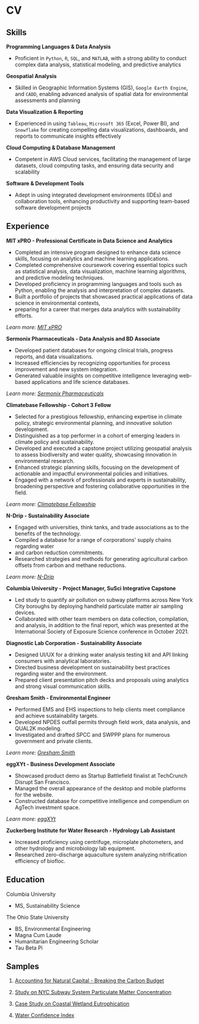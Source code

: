 # CV


## **Skills**

**Programming Languages & Data Analysis**

* Proficient in `Python`, `R`, `SQL`, and `MATLAB`, with a strong ability to conduct
complex data analysis, statistical modeling, and predictive analytics

**Geospatial Analysis**

* Skilled in Geographic Information Systems (GIS), `Google Earth Engine`, and
`CADD`, enabling advanced analysis of spatial data for environmental assessments
and planning

**Data Visualization & Reporting**

* Experienced in using `Tableau`, `Microsoft 365` (Excel, Power BI), and `Snowflake`
for creating compelling data visualizations, dashboards, and reports to
communicate insights effectively

**Cloud Computing & Database Management**

* Competent in AWS Cloud services, facilitating the management of large
datasets, cloud computing tasks, and ensuring data security and scalability

**Software & Development Tools**

* Adept in using integrated development environments (IDEs) and collaboration
tools, enhancing productivity and supporting team-based software development
projects

## **Experience**

**MIT xPRO - Professional Certificate in Data Science and Analytics**

* Completed an intensive program designed to enhance data science skills,
focusing on analytics and machine learning applications.
* Completed comprehensive coursework covering essential topics such as statistical
analysis, data visualization, machine learning algorithms, and predictive
modeling techniques.
* Developed proficiency in programming languages and tools
such as Python, enabling the analysis and interpretation of complex datasets.
* Built a portfolio of projects that showcased practical applications of data science in environmental contexts,
* preparing for a career that merges data analytics with sustainability efforts.

*Learn more: [MIT xPRO](https://xpro.mit.edu/)*

**Sermonix Pharmaceuticals - Data Analysis and BD Associate**

* Developed patient databases for ongoing clinical trials, progress reports, and data visualizations.
* Increased efficiencies by recognizing opportunities for process improvement and new system integration.
* Generated valuable insights on competitive intelligence leveraging web-based applications and life science
databases.​

*Learn more: [Sermonix Pharmaceuticals](https://sermonixpharma.com/)*

**Climatebase Fellowship - Cohort 3 Fellow**

* Selected for a prestigious fellowship, enhancing expertise in climate policy,
strategic environmental planning, and innovative solution development.
* Distinguished as a top performer in a cohort of emerging leaders in climate
policy and sustainability.
* Developed and executed a capstone project utilizing
geospatial analysis to assess biodiversity and water quality, showcasing
innovation in environmental research.
* Enhanced strategic planning skills,
focusing on the development of actionable and impactful environmental policies
and initiatives.
* Engaged with a network of professionals and experts in
sustainability, broadening perspective and fostering collaborative
opportunities in the field.

*Learn more: [Climatebase Fellowship](https://climatebase.org/fellowship)*

**N-Drip - Sustainability Associate**

* Engaged with universities, think tanks, and trade associations as to the
benefits of the technology.
* Compiled a database for a range of corporations' supply chains regarding water
* and carbon reduction commitments.
* Researched strategies and methods for generating agricultural carbon offsets from carbon
and methane reductions.

*Learn more: [N-Drip](https://ndrip.com/)*

**Columbia University - Project Manager, SuSci Integrative Capstone**

* Led study to quantify air pollution on subway platforms across New York City
boroughs by deploying handheld particulate matter air sampling devices.
* Collaborated with other team members on data collection, compilation, and
analysis, in addition to the final report, which was presented at the
International Society of Exposure Science conference in October 2021.

**Diagnostic Lab Corporation - Sustainability Associate**

* Designed UI/UX for a drinking water analysis testing kit and API linking
consumers with analytical laboratories.
* Directed business development on
sustainability best practices regarding water and the environment.
* Prepared client presentation pitch decks and proposals using analytics and strong
visual communication skills.

**Gresham Smith - Environmental Engineer**

* Performed EMS and EHS inspections to help clients meet compliance and achieve
sustainability targets.
* Developed NPDES outfall permits through field work, data analysis, and QUAL2K modeling.
* Investigated and drafted SPCC and SWPPP plans for numerous government and private clients.

*Learn more: [Gresham Smith](https://www.greshamsmith.com/)*

**eggXYt - Business Development Associate**

* Showcased product demo as Startup Battlefield finalist at TechCrunch Disrupt
San Francisco.
* Managed the overall appearance of the desktop and mobile
platforms for the website.
* Constructed database for competitive intelligence
and compendium on AgTech investment space.

*Learn more: [eggXYt](https://www.eggxyt.com/)*

**Zuckerberg Institute for Water Research - Hydrology Lab Assistant**

* Increased proficiency using centrifuge, microplate photometers, and other
hydrology and microbiology lab equipment.
* Researched zero-discharge aquaculture system analyzing nitrification efficiency of biofloc.

## **Education**

Columbia University

  * MS, Sustainability Science

The Ohio State University

  * BS, Environmental Engineering
  * Magna Cum Laude
  * Humanitarian Engineering Scholar
  * Tau Beta Pi

## **Samples**

1. [Accounting for Natural Capital - Breaking the Carbon Budget](assets/samples/Breaking_the_Carbon_Budget.pdf)

2. [Study on NYC Subway System Particulate Matter Concentration](assets/samples/Capstone_Final_Draft_Fall_2021.pdf)

3. [Case Study on Coastal Wetland Eutrophication](assets/samples/Coastal_Wetland_Eutrophication.pdf)

4. [Water Confidence Index](assets/samples/Water_Confidence_Index.pdf)
